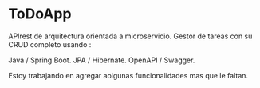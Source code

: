 # ToDoApp

APIrest de arquitectura orientada a microservicio. 
Gestor de tareas con su CRUD completo usando :

Java / Spring Boot.
JPA / Hibernate.
OpenAPI / Swagger.

Estoy trabajando en agregar aolgunas funcionalidades mas que le faltan.
